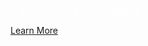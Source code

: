 <p style="color: white !important; font-family: Arial, Helvetica, sans-serif !important; margin: 0 0 10px 0; padding: 0 !important; font-weight:500 !important; font-style: normal !important;" class="headline-text">A REST LAYER FOR DATABASE</p>

<a href="https://tekmonks.com/products/db-magic">Learn More</a>